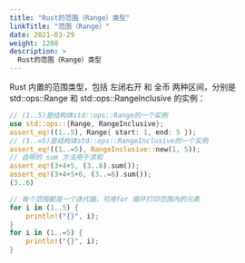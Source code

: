 ```yaml
---
title: "Rust的范围（Range）类型"
linkTitle: "范围（Range）"
date: 2021-03-29
weight: 1280
description: >
  Rust的范围（Range）类型
---
```


Rust 内置的范围类型，包括 左闭右开 和 全币 两种区间，分别是 std::ops::Range 和 std::ops::RangeInclusive 的实例：

```rust
// (1..5)是结构体std::ops::Range的一个实例
use std::ops::{Range, RangeInclusive};
assert_eq!((1..5), Range{ start: 1, end: 5 });
// (1..=5)是结构体std::ops::RangeInclusive的一个实例
assert_eq!((1..=5), RangeInclusive::new(1, 5));
// 自带的 sum 方法用于求和
assert_eq!(3+4+5, (3..6).sum());
assert_eq!(3+4+5+6, (3..=6).sum());
(3..6)

// 每个范围都是一个迭代器，可用for 循环打印范围内的元素
for i in (1..5) {
    println!("{}", i);
}
for i in (1..=5) {
    println!("{}", i);
}
```






